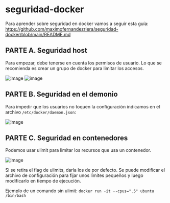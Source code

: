 # seguridad-docker
Para aprender sobre seguridad en docker vamos a seguir esta guía: https://github.com/maximofernandezriera/seguridad-docker/blob/main/README.md

## PARTE A. Seguridad host
Para empezar, debe tenerse en cuenta los permisos de usuario. Lo que se recomienda es crear un grupo de docker para limitar los accesos.

![image](https://user-images.githubusercontent.com/91556405/170104516-d54f4873-2441-4b99-9c4b-ab5218b2f5f1.png)
![image](https://user-images.githubusercontent.com/91556405/170104712-214ca895-d9ab-4b3d-b74b-0b29354b7e23.png)

## PARTE B. Seguridad en el demonio
Para impedir que los usuarios no toquen la configuración indicamos en el archivo ```/etc/docker/daemon.json```:

![image](https://user-images.githubusercontent.com/91556405/170108806-54e6cfe5-df6e-43f9-afe7-1ec9dac9edd1.png)

## PARTE C. Seguridad en contenedores
Podemos usar ulimit para limitar los recursos que usa un contenedor.

![image](https://user-images.githubusercontent.com/91556405/170109536-c8dbbb8c-7994-4c8e-b862-6c460286b125.png)

Si se retira el flag de ulimits, daría los de por defecto. Se puede modificar el archivo de configuración para fijar unos límites pequeños y luego modificarlo en tiempo de ejecución.

Ejemplo de un comando sin ulimit:
```docker run -it --cpus=".5" ubuntu /bin/bash```
